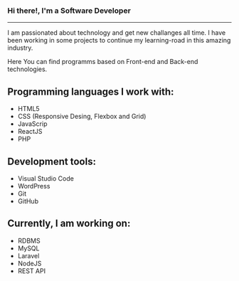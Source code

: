 ### Hi there!, I'm a Software Developer
_______________________________________

I am passionated about technology and get new challanges all time. I have been working in some projects to continue my learning-road in this amazing industry. 

Here You can find programms based on Front-end and Back-end technologies. 

Programming languages I work with:
------------------------------

  * HTML5
  * CSS (Responsive Desing, Flexbox and Grid)
  * JavaScrip
  * ReactJS
  * PHP

Development tools: 
------------------------------

  * Visual Studio Code
  * WordPress
  * Git
  * GitHub
  
Currently, I am working on:
------------------------------

  * RDBMS 
  * MySQL
  * Laravel
  * NodeJS
  * REST API




